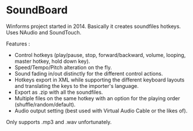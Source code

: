 # SoundBoard

Winforms project started in 2014. Basically it creates soundfiles hotkeys. Uses NAudio and SoundTouch.

Features :

- Control hotkeys (play/pause, stop, forward/backward, volume,  looping, master hotkey, hold down key).
- Speed/Tempo/Pitch alteration on the fly.
- Sound fading in/out distinctly for the different control actions.
- Hotkeys export in XML while supporting the different keyboard layouts and translating the keys to the importer's language.
- Export as .zip with all the soundfiles.
- Multiple files on the same hotkey with an option for the playing order (shuffle/random/default).
- Audio output setting (best used with Virtual Audio Cable or the likes of).

Only supports .mp3 and .wav unfortunately.
